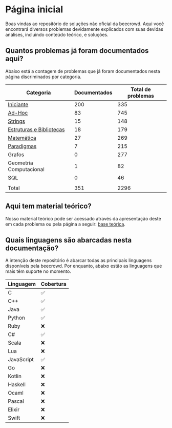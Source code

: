 # Página inicial

Boas vindas ao repositório de soluções não oficial da beecrowd. Aqui você encontrará diversos problemas devidamente explicados com suas devidas análises, incluindo conteúdo teórico, e soluções.

## Quantos problemas já foram documentados aqui?

Abaixo está a contagem de problemas que já foram documentados nesta página discriminados por categoria.

| Categoria | Documentados | Total de problemas |
| -- | -- | -- |
| [Iniciante](./problemas/iniciante/README.md) | 200 | 335 |
| [Ad-Hoc](./problemas/ad-hoc/README.md) | 83 | 745 |
| [Strings](./problemas/strings/README.md) | 15 | 148 |
| [Estruturas e Bibliotecas](./problemas/estruturas-e-bibliotecas/README.md) | 18 | 179 |
| [Matemática](./problemas/matematica/README.md) | 27 | 269 |
| [Paradigmas](./problemas/paradigmas/README.md) | 7 | 215 |
| Grafos | 0 | 277 |
| Geometria Computacional | 1 | 82 |
| SQL | 0 | 46 |
| | | |
| Total | 351 | 2296 |

## Aqui tem material teórico?

Nosso material teórico pode ser acessado através da apresentação deste em cada problema ou pela página a seguir: [base teórica](./base-teorica/README.md).

## Quais linguagens são abarcadas nesta documentação?

A intenção deste repositório é abarcar todas as principais linguagens disponíveis pela beecrowd. Por enquanto, abaixo estão as linguagens que mais têm suporte no momento.

| Linguagem  | Cobertura |
| -- | -- |
| C | ✅ |
| C++ | ✅ |
| Java | ✅ |
| Python | ✅ |
| Ruby | ❌ |
| C# | ✅ |
| Scala | ❌ |
| Lua | ❌ |
| JavaScript | ✅ |
| Go | ❌ |
| Kotlin | ❌ |
| Haskell | ❌ |
| Ocaml | ❌ |
| Pascal| ❌ |
| Elixir | ❌ |
| Swift | ❌ |